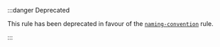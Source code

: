 :::danger Deprecated

This rule has been deprecated in favour of the [`naming-convention`](./naming-convention.md) rule.

:::

<!--
This doc file has been left on purpose because `camelcase` is a core ESLint rule.
This exists to help direct people to the replacement rule.
-->
